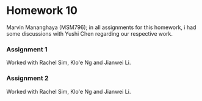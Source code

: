 # Homework 10
Marvin Mananghaya (MSM796); in all assignments for this homework, i had some discussions with Yushi Chen regarding our respective work.

### Assignment 1
Worked with Rachel Sim, Klo'e Ng and Jianwei Li.

### Assignment 2
Worked with Rachel Sim, Klo'e Ng and Jianwei Li.

